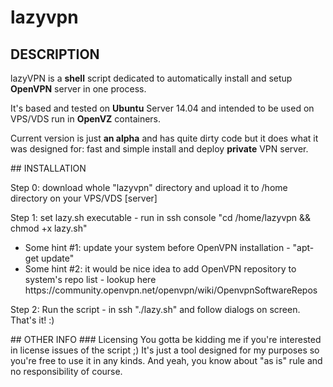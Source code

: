 # lazyvpn
## DESCRIPTION
<p>lazyVPN is a <strong>shell</strong> script dedicated to automatically install and setup <strong>OpenVPN</strong> server in one process.</p>
<p>It's based and tested on <strong>Ubuntu</strong> Server 14.04 and intended to be used on VPS/VDS run in <strong>OpenVZ</strong> containers.</p>
<p>Current version is just <strong>an alpha</strong> and has quite dirty code but it does what it was designed for: fast and simple install and deploy <strong>private</strong> VPN server.</p>
## INSTALLATION
<p>Step 0: download whole "lazyvpn" directory and upload it to /home directory on your VPS/VDS [server]</p>
<p>Step 1: set lazy.sh executable - run in ssh console "cd /home/lazyvpn && chmod +x lazy.sh"<br>
<ul><li>Some hint #1: update your system before OpenVPN installation - "apt-get update"</li>
<li>Some hint #2: it would be nice idea to add OpenVPN repository to system's repo list - lookup here https://community.openvpn.net/openvpn/wiki/OpenvpnSoftwareRepos</li></ul></p>
<p>Step 2: Run the script - in ssh "./lazy.sh" and follow dialogs on screen. That's it! :)</p>
## OTHER INFO
### Licensing
You gotta be kidding me if you're interested in license issues of the script ;) It's just a tool designed for my purposes so you're free to use it in any kinds. And yeah, you know about "as is" rule and no responsibility of course.

